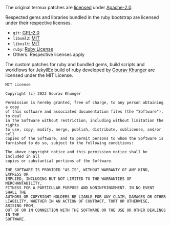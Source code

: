 The original termux patches are [licensed](https://github.com/termux/termux-packages/blob/master/LICENSE.md#license-for-package-patches) under [Apache-2.0](https://www.apache.org/licenses/LICENSE-2.0).

Respected gems and libraries bundled in the ruby bootstrap are licensed under their respective licenses.

- `git`: [GPL-2.0](https://opensource.org/license/GPL-2.0)
- `libxml2`: [MIT](https://gitlab.gnome.org/GNOME/libxml2#license)
- `libxslt`: [MIT](https://gitlab.gnome.org/GNOME/libxslt/-/blob/master/Copyright?ref_type=heads)
- `ruby`: [Ruby License](https://www.ruby-lang.org/en/about/license.txt)
- Others: Respective licenses apply

The custom patches for ruby and bundled gems, build scripts and workflows for JekyllEx build of ruby developed by [Gourav Khunger](https://github.com/gouravkhunger) are licensed under the MIT License.

```
MIT License

Copyright (c) 2022 Gourav Khunger

Permission is hereby granted, free of charge, to any person obtaining a copy
of this software and associated documentation files (the "Software"), to deal
in the Software without restriction, including without limitation the rights
to use, copy, modify, merge, publish, distribute, sublicense, and/or sell
copies of the Software, and to permit persons to whom the Software is
furnished to do so, subject to the following conditions:

The above copyright notice and this permission notice shall be included in all
copies or substantial portions of the Software.

THE SOFTWARE IS PROVIDED "AS IS", WITHOUT WARRANTY OF ANY KIND, EXPRESS OR
IMPLIED, INCLUDING BUT NOT LIMITED TO THE WARRANTIES OF MERCHANTABILITY,
FITNESS FOR A PARTICULAR PURPOSE AND NONINFRINGEMENT. IN NO EVENT SHALL THE
AUTHORS OR COPYRIGHT HOLDERS BE LIABLE FOR ANY CLAIM, DAMAGES OR OTHER
LIABILITY, WHETHER IN AN ACTION OF CONTRACT, TORT OR OTHERWISE, ARISING FROM,
OUT OF OR IN CONNECTION WITH THE SOFTWARE OR THE USE OR OTHER DEALINGS IN THE
SOFTWARE.
```
